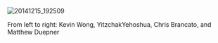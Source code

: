 ![20141215_192509](https://cloud.githubusercontent.com/assets/8998798/5446762/6690c15a-8491-11e4-80ce-f98d1f4ce376.jpg)

From left to right: Kevin Wong, YitzchakYehoshua, Chris Brancato, and Matthew Duepner
